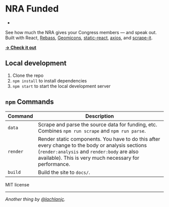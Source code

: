 # NRA Funded
-
See how much the NRA gives your Congress members — and speak out. Built with React, [Rebass](http://jxnblk.com/rebass), [Geomicons](http://jxnblk.com/react-geomicons), [static-react](https://github.com/jxnblk/static-react), [axios](https://github.com/mzabriskie/axios), and [scrape-it](https://github.com/IonicaBizau/scrape-it).

[**→ Check it out**](https://nrafunded.now.sh)

## Local development

1. Clone the repo
2. `npm install` to install dependencies
3. `npm start` to start the local development server

## `npm` Commands

Command | Description
--- | ---
`data` | Scrape and parse the source data for funding, etc. Combines `npm run scrape` and `npm run parse`.
`render` | Render static components. You have to do this after every change to the body or analysis sections (`render:analysis` and `render:body` are also available). This is very much necessary for performance.
`build` | Build the site to `docs/`.

MIT license

___
*Another thing by [@lachlanjc](https://lachlanjc.glitch.me).*
